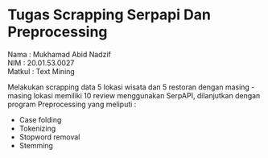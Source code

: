 # Tugas Scrapping Serpapi Dan Preprocessing

Nama : Mukhamad Abid Nadzif  
NIM  : 20.01.53.0027  
Matkul : Text Mining 

Melakukan scrapping data 5 lokasi wisata dan 5 restoran dengan masing - masing lokasi memiliki 10 review menggunakan SerpAPI, 
dilanjutkan dengan program Preprocessing yang meliputi :

- Case folding
- Tokenizing
- Stopword removal
- Stemming

